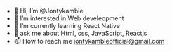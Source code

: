 - 👋 Hi, I’m @Jontykamble
- 👀 I’m interested in Web develeopment
- 🌱 I’m currently learning React Native
- 💞️ ask me about Html, css, JavaScript, Reactjs
- 📫 How to reach me jontykambleofficial@gmail.com

<!---
Jontykamble/Jontykamble is a ✨ special ✨ repository because its `README.md` (this file) appears on your GitHub profile.
You can click the Preview link to take a look at your changes.
--->
